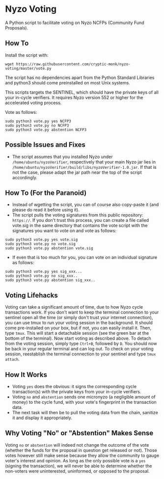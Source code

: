 # Nyzo Voting
A Python script to facilitate voting on Nyzo NCFPs (Community Fund Proposals).

## How To
Install the script with:  

`wget https://raw.githubusercontent.com/cryptic-monk/nyzo-voting/master/vote.py`

The script has no dependencies apart from the Python Standard Libraries and python3 
should come preinstalled on most Unix systems. 

This scripts targets the SENTINEL, which should have the private keys of all your in-cycle
verifiers. It requires Nyzo version 552 or higher for the accelerated voting process.

Vote as follows: 
 
`sudo python3 vote.py yes NCFP3`  
`sudo python3 vote.py no NCFP3`  
`sudo python3 vote.py abstention NCFP3`

## Possible Issues and Fixes

- The script assumes that you installed Nyzo under `/home/ubuntu/nyzoVerifier`, respectively that your main Nyzo jar lies in
`/home/ubuntu/nyzoVerifier/build/libs/nyzoVerifier-1.0.jar`. If that is not the case, please adapt the jar path near the top of the
script accordingly.

## How To (For the Paranoid)

- Instead of wgetting the script, you can of course also copy-paste it (and please do read it before using it).
- The script pulls the voting signatures from this public repository: ``https://``. If you don't
trust this process, you can create a file called vote.sig in the same directory that contains the vote script
with the signatures you want to vote on and vote as follows: 

`sudo python3 vote.py yes vote.sig`  
`sudo python3 vote.py no vote.sig`  
`sudo python3 vote.py abstention vote.sig`

- If even that is too much for you, you can vote on an individual signature as follows:

`sudo python3 vote.py yes sig_xxx...`  
`sudo python3 vote.py no sig_xxx..`  
`sudo python3 vote.py abstention sig_xxx..`

## Voting Lifehacks

Voting can take a significant amount of time, due to how Nyzo cycle transactions work.
If you don't want to keep the terminal connection to your sentinel open all the time (or simply
don't trust your internet connection), you can use tmux to run your voting session in the background.
It should come pre-installed on your box, but if not, you can easily install it. Then, type
`tmux`. This will start a detachable session (see the green bar at the bottom of the terminal). Now
start voting as described above. To detach from the voting session, simply type `Ctrl+B`, followed
by `D`. You should now be back in your regular terminal and can log out. To check on your voting
session, reestablish the terminal connection to your sentinel and type `tmux attach`.

## How It Works

- Voting `yes` does the obvious: it signs the corresponding cycle transaction(s) with the private keys from your in-cycle verifiers.
- Voting `no` and `abstention` sends one micronyzo (a negligible amount of money) to the cycle fund, with your vote's fingerprint in the transaction data. 
- The next task will then be to pull the voting data from the chain, sanitize it and display it appropriately.

## Why Voting "No" or "Abstention" Makes Sense

Voting `no` or `abstention` will indeed not change the outcome of the vote (whether the
funds for the proposal in question get released or not). Those votes however still make sense because
they allow the community to gauge voter's interest and opinion. As long as the only possible vote is a
`yes` (signing the transaction), we will never be able to determine whether the non-voters
were uninterested, uninformed, or opposed to the proposal.